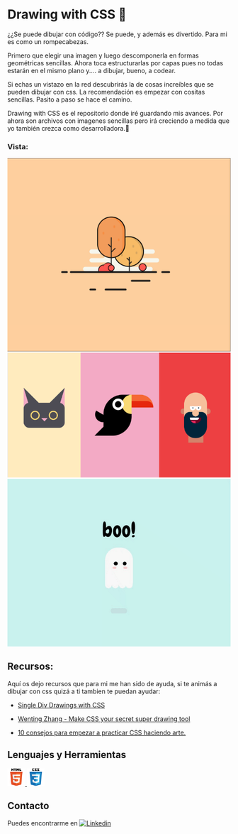 # Drawing with CSS :art:

¿¿Se puede dibujar con código??
Se puede, y además es divertido. Para mi es como un rompecabezas. 

Primero que elegir una imagen y luego descomponerla en formas geométricas sencillas. Ahora toca estructurarlas por capas pues no todas estarán en el mismo plano y.... a dibujar, bueno, a codear.

Si echas un vistazo en la red descubrirás la de cosas increíbles que se pueden dibujar con css. La recomendación es empezar con cositas sencillas. Pasito a paso se hace el camino.

Drawing with CSS es el repositorio donde iré guardando mis avances. Por ahora son archivos con imagenes sencillas pero irá creciendo a medida que yo también crezca como desarrolladora.:rocket:

### Vista:

  
![screenshot](./images/Autmn-landscape-viewScreen.png)
![screenshot](./images/view.png)
![gif](./images/ghost.gif)


## Recursos:
Aquí os dejo recursos que para mi me han sido de ayuda, si te animás a dibujar con css quizá a ti tambien te puedan ayudar:
<div>

<a  href="https://hacks.mozilla.org/2014/09/single-div-drawings-with-css/"  target="_blank">

- Single Div Drawings with CSS </br>

</a>

<a  href="https://www.youtube.com/watch?v=Y0_FMCji3iE"  target="_blank">

- Wenting Zhang - Make CSS your secret super drawing tool

</a>


<a  href="https://medium.com/adalab/10-consejos-para-empezar-a-practicar-css-haciendo-arte-b7348057b2d4"  target="_blank">

 - 10 consejos para empezar a practicar CSS haciendo arte. </br>

</a>



 


</div>





## Lenguajes y Herramientas

<p align="left"> <a href="https://www.w3.org/html/" target="_blank"> <img src="https://raw.githubusercontent.com/devicons/devicon/master/icons/html5/html5-original-wordmark.svg" alt="html5" width="40" height="40"/> </a> <a href="https://www.w3schools.com/css/" target="_blank"> <img src="https://raw.githubusercontent.com/devicons/devicon/master/icons/css3/css3-original-wordmark.svg" alt="css3" width="40" height="40"/> </a>    </p>

## Contacto
Puedes encontrarme en [![Linkedin](https://i.stack.imgur.com/gVE0j.png) ](https://www.linkedin.com/in/lupe-morales/)
